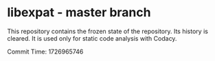 # libexpat - master branch

This repository contains the frozen state of the repository.
Its history is cleared. It is used only for static code
analysis with Codacy.

Commit Time: 1726965746